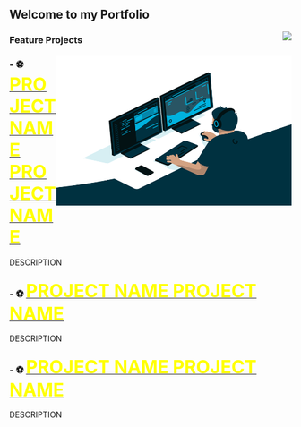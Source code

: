 ##  Welcome to my Portfolio 
<img align="right" src="https://visitor-badge.glitch.me/badge?page_id=MattithyahuData.MattithyahuData" /> 

<!-- # Welcome to my Public Portfolio -->
### Feature Projects

<img align="right" alt="GIF" src="Analyst.gif" width="420" height="269" /> 
<!-- <img align= "right" src="https://github-readme-stats.vercel.app/api?username=MattithyahuData&show_icons=true"  width="420"/> -->
<!-- <img align= "right" src="https://github-readme-stats.vercel.app/api/top-langs/?username=MattithyahuData&layout=compact"  width="420" > -->


<!-- ![](https://visitor-badge.glitch.me/badge?page_id=MattithyahuData.MattithyahuData) -->
<!-- 
 ### Feature Projects -->

### - ⚽ <a href="https://mattithyahudata.github.io/devportfolio/Project1.html" target="_blank" ><font size="6" color='yellow'><strong>PROJECT NAME PROJECT NAME</strong></font>
<a> DESCRIPTION </a>
### - ⚽ <a href="https://mattithyahudata.github.io/devportfolio/Project1.html" target="_blank" ><font size="6" color='yellow'><strong>PROJECT NAME PROJECT NAME</strong></font>
<a> DESCRIPTION </a>
### - ⚽ <a href="https://mattithyahudata.github.io/devportfolio/Project1.html" target="_blank" ><font size="6" color='yellow'><strong>PROJECT NAME PROJECT NAME</strong></font>
<a> DESCRIPTION </a>


<!-- <img align= "right" src="https://github-readme-stats.vercel.app/api/top-langs/?username=MattithyahuData&layout=compact"  width="350" height="200"/> -->

<!-- [💬 Contact me here](mailto:ithyahuowolabi@gmail.com) -->

